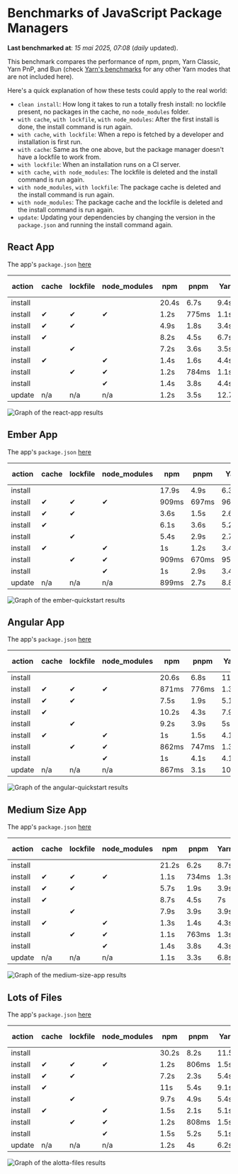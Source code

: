 # Benchmarks of JavaScript Package Managers

**Last benchmarked at**: _15 mai 2025, 07:08_ (_daily_ updated).

This benchmark compares the performance of npm, pnpm, Yarn Classic, Yarn PnP, and Bun (check [Yarn's benchmarks](https://yarnpkg.com/benchmarks) for any other Yarn modes that are not included here).

Here's a quick explanation of how these tests could apply to the real world:

- `clean install`: How long it takes to run a totally fresh install: no lockfile present, no packages in the cache, no `node_modules` folder.
- `with cache`, `with lockfile`, `with node_modules`: After the first install is done, the install command is run again.
- `with cache`, `with lockfile`: When a repo is fetched by a developer and installation is first run.
- `with cache`: Same as the one above, but the package manager doesn't have a lockfile to work from.
- `with lockfile`: When an installation runs on a CI server.
- `with cache`, `with node_modules`: The lockfile is deleted and the install command is run again.
- `with node_modules`, `with lockfile`: The package cache is deleted and the install command is run again.
- `with node_modules`: The package cache and the lockfile is deleted and the install command is run again.
- `update`: Updating your dependencies by changing the version in the `package.json` and running the install command again.

## React App

The app's `package.json` [here](./fixtures/react-app/package.json)

| action  | cache | lockfile | node_modules| npm | pnpm | Yarn | Yarn PnP | Bun |
| ---     | ---   | ---      | ---         | --- | ---  | ---  | ---      | --- |
| install |       |          |             | 20.4s | 6.7s | 9.4s | 4.4s | 1.5s |
| install | ✔     | ✔        | ✔           | 1.2s | 775ms | 1.1s | n/a | 33ms |
| install | ✔     | ✔        |             | 4.9s | 1.8s | 3.4s | 974ms | 459ms |
| install | ✔     |          |             | 8.2s | 4.5s | 6.7s | 4.1s | 423ms |
| install |       | ✔        |             | 7.2s | 3.6s | 3.5s | 969ms | 422ms |
| install | ✔     |          | ✔           | 1.4s | 1.6s | 4.4s | n/a | 33ms |
| install |       | ✔        | ✔           | 1.2s | 784ms | 1.1s | n/a | 31ms |
| install |       |          | ✔           | 1.4s | 3.8s | 4.4s | n/a | 31ms |
| update  | n/a | n/a | n/a | 1.2s | 3.5s | 12.7s | 6.3s | 36ms |

<img alt="Graph of the react-app results" src="results/img/react-app.svg" />

## Ember App

The app's `package.json` [here](./fixtures/ember-quickstart/package.json)

| action  | cache | lockfile | node_modules| npm | pnpm | Yarn | Yarn PnP | Bun |
| ---     | ---   | ---      | ---         | --- | ---  | ---  | ---      | --- |
| install |       |          |             | 17.9s | 4.9s | 6.3s | 3.6s | 1.2s |
| install | ✔     | ✔        | ✔           | 909ms | 697ms | 962ms | n/a | 27ms |
| install | ✔     | ✔        |             | 3.6s | 1.5s | 2.6s | 846ms | 358ms |
| install | ✔     |          |             | 6.1s | 3.6s | 5.2s | 3.2s | 339ms |
| install |       | ✔        |             | 5.4s | 2.9s | 2.7s | 837ms | 343ms |
| install | ✔     |          | ✔           | 1s | 1.2s | 3.4s | n/a | 26ms |
| install |       | ✔        | ✔           | 909ms | 670ms | 957ms | n/a | 25ms |
| install |       |          | ✔           | 1s | 2.9s | 3.4s | n/a | 24ms |
| update  | n/a | n/a | n/a | 899ms | 2.7s | 8.8s | 4.5s | 27ms |

<img alt="Graph of the ember-quickstart results" src="results/img/ember-quickstart.svg" />

## Angular App

The app's `package.json` [here](./fixtures/angular-quickstart/package.json)

| action  | cache | lockfile | node_modules| npm | pnpm | Yarn | Yarn PnP | Bun |
| ---     | ---   | ---      | ---         | --- | ---  | ---  | ---      | --- |
| install |       |          |             | 20.6s | 6.8s | 11.6s | 4.4s | 1.7s |
| install | ✔     | ✔        | ✔           | 871ms | 776ms | 1.3s | n/a | 29ms |
| install | ✔     | ✔        |             | 7.5s | 1.9s | 5.1s | 1.1s | 846ms |
| install | ✔     |          |             | 10.2s | 4.3s | 7.9s | 4s | 805ms |
| install |       | ✔        |             | 9.2s | 3.9s | 5s | 1.1s | 825ms |
| install | ✔     |          | ✔           | 1s | 1.5s | 4.1s | n/a | 29ms |
| install |       | ✔        | ✔           | 862ms | 747ms | 1.3s | n/a | 26ms |
| install |       |          | ✔           | 1s | 4.1s | 4.1s | n/a | 26ms |
| update  | n/a | n/a | n/a | 867ms | 3.1s | 10.4s | 4.2s | 33ms |

<img alt="Graph of the angular-quickstart results" src="results/img/angular-quickstart.svg" />

## Medium Size App

The app's `package.json` [here](./fixtures/medium-size-app/package.json)

| action  | cache | lockfile | node_modules| npm | pnpm | Yarn | Yarn PnP | Bun |
| ---     | ---   | ---      | ---         | --- | ---  | ---  | ---      | --- |
| install |       |          |             | 21.2s | 6.2s | 8.7s | 4.6s | 1.9s |
| install | ✔     | ✔        | ✔           | 1.1s | 734ms | 1.3s | n/a | 32ms |
| install | ✔     | ✔        |             | 5.7s | 1.9s | 3.9s | 1.1s | 474ms |
| install | ✔     |          |             | 8.7s | 4.5s | 7s | 4.1s | 464ms |
| install |       | ✔        |             | 7.9s | 3.9s | 3.9s | 1.1s | 464ms |
| install | ✔     |          | ✔           | 1.3s | 1.4s | 4.3s | n/a | 30ms |
| install |       | ✔        | ✔           | 1.1s | 763ms | 1.3s | n/a | 28ms |
| install |       |          | ✔           | 1.4s | 3.8s | 4.3s | n/a | 28ms |
| update  | n/a | n/a | n/a | 1.1s | 3.3s | 6.8s | 4.2s | 38ms |

<img alt="Graph of the medium-size-app results" src="results/img/medium-size-app.svg" />

## Lots of Files

The app's `package.json` [here](./fixtures/alotta-files/package.json)

| action  | cache | lockfile | node_modules| npm | pnpm | Yarn | Yarn PnP | Bun |
| ---     | ---   | ---      | ---         | --- | ---  | ---  | ---      | --- |
| install |       |          |             | 30.2s | 8.2s | 11.5s | 5.4s | 1.7s |
| install | ✔     | ✔        | ✔           | 1.2s | 806ms | 1.5s | n/a | 40ms |
| install | ✔     | ✔        |             | 7.2s | 2.3s | 5.4s | 1.3s | 712ms |
| install | ✔     |          |             | 11s | 5.4s | 9.1s | 4.9s | 712ms |
| install |       | ✔        |             | 9.7s | 4.9s | 5.4s | 1.3s | 712ms |
| install | ✔     |          | ✔           | 1.5s | 2.1s | 5.1s | n/a | 39ms |
| install |       | ✔        | ✔           | 1.2s | 808ms | 1.5s | n/a | 35ms |
| install |       |          | ✔           | 1.5s | 5.2s | 5.1s | n/a | 36ms |
| update  | n/a | n/a | n/a | 1.2s | 4s | 6.2s | 5s | 95ms |

<img alt="Graph of the alotta-files results" src="results/img/alotta-files.svg" />